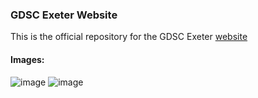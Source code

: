 ### GDSC Exeter Website

This is the official repository for the GDSC Exeter [website](https://gdscexeter.com)

#### Images:
![image](https://github.com/adepge/gdsc-dev/assets/53652096/5b9892f5-b1f2-44d1-9662-1fee52e7bce5)
![image](https://github.com/adepge/gdsc-dev/assets/53652096/66ac58e7-7289-4432-a105-1d0798afeac7)


